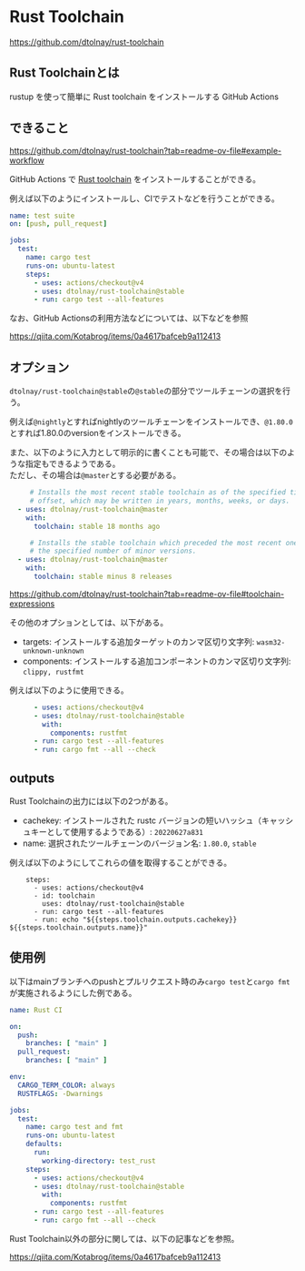 # Rust Toolchain

https://github.com/dtolnay/rust-toolchain

## Rust Toolchainとは

rustup を使って簡単に Rust toolchain をインストールする GitHub Actions

## できること

https://github.com/dtolnay/rust-toolchain?tab=readme-ov-file#example-workflow

GitHub Actions で [Rust toolchain](https://rust-lang.github.io/rustup/concepts/toolchains.html) をインストールすることができる。

例えば以下のようにインストールし、CIでテストなどを行うことができる。

```yaml
name: test suite
on: [push, pull_request]

jobs:
  test:
    name: cargo test
    runs-on: ubuntu-latest
    steps:
      - uses: actions/checkout@v4
      - uses: dtolnay/rust-toolchain@stable
      - run: cargo test --all-features
```

なお、GitHub Actionsの利用方法などについては、以下などを参照

https://qiita.com/Kotabrog/items/0a4617bafceb9a112413

## オプション

`dtolnay/rust-toolchain@stable`の`@stable`の部分でツールチェーンの選択を行う。

例えば`@nightly`とすればnightlyのツールチェーンをインストールでき、`@1.80.0`とすれば1.80.0のversionをインストールできる。

また、以下のように入力として明示的に書くことも可能で、その場合は以下のような指定もできるようである。  
ただし、その場合は`@master`とする必要がある。

```yaml
     # Installs the most recent stable toolchain as of the specified time
     # offset, which may be written in years, months, weeks, or days.
  - uses: dtolnay/rust-toolchain@master
    with:
      toolchain: stable 18 months ago
```

```yaml
     # Installs the stable toolchain which preceded the most recent one by
     # the specified number of minor versions.
  - uses: dtolnay/rust-toolchain@master
    with:
      toolchain: stable minus 8 releases
```

https://github.com/dtolnay/rust-toolchain?tab=readme-ov-file#toolchain-expressions

その他のオプションとしては、以下がある。

- targets: インストールする追加ターゲットのカンマ区切り文字列: `wasm32-unknown-unknown`
- components: インストールする追加コンポーネントのカンマ区切り文字列: `clippy, rustfmt`

例えば以下のように使用できる。

```yaml
      - uses: actions/checkout@v4
      - uses: dtolnay/rust-toolchain@stable
        with:
          components: rustfmt
      - run: cargo test --all-features
      - run: cargo fmt --all --check
```

## outputs

Rust Toolchainの出力には以下の2つがある。

- cachekey: インストールされた rustc バージョンの短いハッシュ（キャッシュキーとして使用するようである）: `20220627a831`
- name: 選択されたツールチェーンのバージョン名: `1.80.0`, `stable`

例えば以下のようにしてこれらの値を取得することができる。

```
    steps:
      - uses: actions/checkout@v4
      - id: toolchain
        uses: dtolnay/rust-toolchain@stable
      - run: cargo test --all-features
      - run: echo "${{steps.toolchain.outputs.cachekey}} ${{steps.toolchain.outputs.name}}"
```

## 使用例

以下はmainブランチへのpushとプルリクエスト時のみ`cargo test`と`cargo fmt`が実施されるようにした例である。

```yaml
name: Rust CI

on:
  push:
    branches: [ "main" ]
  pull_request:
    branches: [ "main" ]

env:
  CARGO_TERM_COLOR: always
  RUSTFLAGS: -Dwarnings

jobs:
  test:
    name: cargo test and fmt
    runs-on: ubuntu-latest
    defaults:
      run:
        working-directory: test_rust
    steps:
      - uses: actions/checkout@v4
      - uses: dtolnay/rust-toolchain@stable
        with:
          components: rustfmt
      - run: cargo test --all-features
      - run: cargo fmt --all --check
```

Rust Toolchain以外の部分に関しては、以下の記事などを参照。

https://qiita.com/Kotabrog/items/0a4617bafceb9a112413
